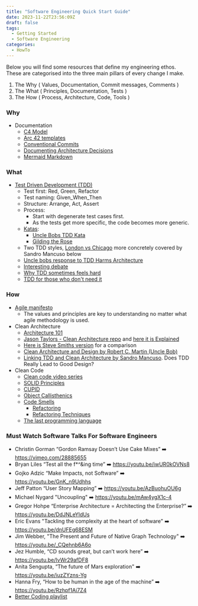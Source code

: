 ```yaml
---
title: "Software Engineering Quick Start Guide"
date: 2023-11-22T23:56:09Z
draft: false
tags:
  - Getting Started
  - Software Engineering
categories:
  - HowTo
---
```


Below you will find some resources that define my engineering ethos.
These are categorised into the three main pillars of every change I make.

 1. The Why ( Values, Documentation, Commit messages, Comments )
 2. The What ( Principles, Documentation, Tests )
 3. The How ( Process, Architecture, Code, Tools )

### Why

- Documentation
  - [C4 Model](https://c4model.com/)
  - [Arc 42 templates](https://arc42.org/overview)
  - [Conventional Commits](https://www.conventionalcommits.org/en/v1.0.0/)
  - [Documenting Architecture Decisions](https://cognitect.com/blog/2011/11/15/documenting-architecture-decisions)
  - [Mermaid Markdown](https://mermaid.js.org/#/)

### What

- [Test Driven Development (TDD)](https://en.wikipedia.org/wiki/Test-driven_development)
  - Test first: Red, Green, Refactor
  - Test naming: Given_When_Then
  - Structure: Arrange, Act, Assert
  - Process:
    - Start with degenerate test cases first.
    - As the tests get more specific, the code becomes more generic.
  - [Katas](http://codekata.com/):
    - [Uncle Bobs TDD Kata](https://www.youtube.com/watch?v=kScFczWbwRM)
    - [Gilding the Rose](https://youtu.be/kTcDBYCpj7Q)
  - Two TDD styles, [London vs Chicago](https://devlead.io/DevTips/LondonVsChicago) more concretely covered by Sandro Mancuso below
  - [Uncle bobs response to TDD Harms Architecture](http://blog.cleancoder.com/uncle-bob/2017/03/03/TDD-Harms-Architecture.html)
  - [Interesting debate](https://www.youtube.com/watch?v=KtHQGs3zFAM)
  - [Why TDD sometimes feels hard](https://www.youtube.com/watch?v=UWtEVKVPBQ0)  
  - [TDD for those who don't need it](https://www.youtube.com/watch?v=a6oP24CSdUg)

### How

- [Agile manifesto](https://agilemanifesto.org/)
  - The values and principles are key to understanding no matter what agile methodology is used.
- Clean Architecture
  - [Architecture 101](https://hackernoon.com/how-to-design-a-web-application-software-architecture-101-eecy36o5)
  - [Jason Taylors - Clean Architecture repo](https://github.com/jasontaylordev/CleanArchitecture) and [here it is Explained](https://www.youtube.com/watch?v=YiVqwoFMieg)
  - [Here is Steve Smiths version](https://github.com/ardalis/CleanArchitecture) for a comparison
  - [Clean Architecture and Design by Robert C. Martin (Uncle Bob)](https://www.youtube.com/watch?v=2dKZ-dWaCiU)
  - [Linking TDD and Clean Architecture by Sandro Mancuso](https://www.youtube.com/watch?v=KyFVA4Spcgg). Does TDD Really Lead to Good Design?
- Clean Code
  - [Clean code video series](https://cleancoders.com/library/all)
  - [SOLID Principles](https://en.wikipedia.org/wiki/SOLID)
  - [CUPID](https://dannorth.net/2022/02/10/cupid-for-joyful-coding/)
  - [Object Callisthenics](https://williamdurand.fr/2013/06/03/object-calisthenics/)
  - [Code Smells](https://refactoring.guru/refactoring/smells)
    - [Refactoring](https://en.wikipedia.org/wiki/Code_refactoring)
    - [Refactoring Techniques](https://refactoring.guru/refactoring/techniques)
  - [The last programming language](https://www.youtube.com/watch?v=P2yr-3F6PQo)

### Must Watch Software Talks For Software Engineers

- Christin Gorman “Gordon Ramsay Doesn’t Use Cake Mixes” ➡️ <https://vimeo.com/28885655>
- Bryan Liles “Test all the f*^&ing time” ➡️ <https://youtu.be/iwUR0kOVNs8>
- Gojko Adzic “Make Impacts, not Software” ➡️ <https://youtu.be/GnK_n9Udhhs>
- Jeff Patton “User Story Mapping” ➡️ <https://youtu.be/AzBuohuOU6g>
- Michael Nygard "Uncoupling" ➡️ <https://youtu.be/mAw4ygX1c-4>
- Gregor Hohpe “Enterprise Architecture = Architecting the Enterprise?” ➡️ <https://youtu.be/DdJNLeYldUs>
- Eric Evans "Tackling the complexity at the heart of software" ➡️ <https://youtu.be/dnUFEg68ESM>
- Jim Webber, "The Present and Future of Native Graph Technology" ➡️ <https://youtu.be/_CQehnb6A6o>
- Jez Humble, “CD sounds great, but can’t work here” ➡️ <https://youtu.be/IvWr29afDF8>
- Anita Sengupta, “The future of Mars exploration" ➡️ <https://youtu.be/iuzZYzns-Yg>
- Hanna Fry, “How to be human in the age of the machine” ➡️ <https://youtu.be/Rzhpf1Ai7Z4>  
- [Better Coding playlist](https://www.youtube.com/playlist?list=PLbB0DkO_4qsTM3LAO-1d7lkvY2PtRyEpQ)
